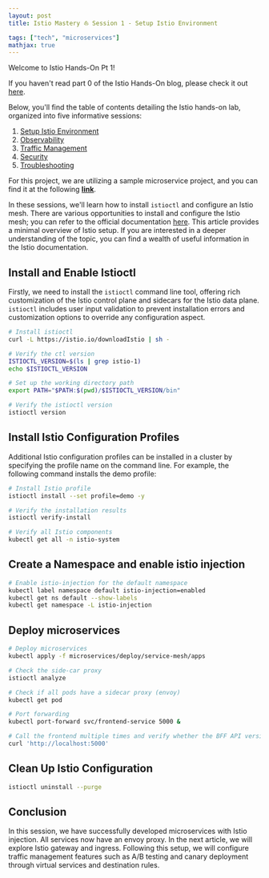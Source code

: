 ```yaml
---
layout: post
title: Istio Mastery ⛵ Session 1 - Setup Istio Environment

tags: ["tech", "microservices"]
mathjax: true
---
```


Welcome to Istio Hands-On Pt 1!

If you haven't read part 0 of the Istio Hands-On blog, please check it out [here](https://yuyatinnefeld.com/2024-01-02-istio-hands-on-pt0).

Below, you'll find the table of contents detailing the Istio hands-on lab, organized into five informative sessions:

1. [Setup Istio Environment](https://yuyatinnefeld.com/2024-01-10-istio-hands-on-pt1/)
2. [Observability](https://yuyatinnefeld.com/2024-01-12-istio-hands-on-pt2/)
3. [Traffic Management](https://yuyatinnefeld.com/2024-01-17-istio-hands-on-pt3/)
4. [Security](https://yuyatinnefeld.com/2024-01-27-istio-hands-on-pt4/)
5. [Troubleshooting](https://yuyatinnefeld.com/2024-02-06-istio-hands-on-pt5/)

For this project, we are utilizing a sample microservice project, and you can find it at the following <a href="https://github.com/yuyatinnefeld/istio" target="_blank"><b>link</b></a>.

In these sessions, we'll learn how to install `istioctl` and configure an Istio mesh. There are various opportunities to install and configure the Istio mesh; you can refer to the official documentation [here](https://istio.io/latest/docs/setup/install/). This article provides a minimal overview of Istio setup. If you are interested in a deeper understanding of the topic, you can find a wealth of useful information in the Istio documentation.

## Install and Enable Istioctl
Firstly, we need to install the `istioctl` command line tool, offering rich customization of the Istio control plane and sidecars for the Istio data plane. `istioctl` includes user input validation to prevent installation errors and customization options to override any configuration aspect.

```bash
# Install istioctl
curl -L https://istio.io/downloadIstio | sh -

# Verify the ctl version
ISTIOCTL_VERSION=$(ls | grep istio-1)
echo $ISTIOCTL_VERSION

# Set up the working directory path
export PATH="$PATH:$(pwd)/$ISTIOCTL_VERSION/bin"

# Verify the istioctl version
istioctl version
```

## Install Istio Configuration Profiles
Additional Istio configuration profiles can be installed in a cluster by specifying the profile name on the command line. For example, the following command installs the demo profile:


```bash
# Install Istio profile
istioctl install --set profile=demo -y

# Verify the installation results
istioctl verify-install

# Verify all Istio components
kubectl get all -n istio-system
```

## Create a Namespace and enable istio injection

```bash
# Enable istio-injection for the default namespace
kubectl label namespace default istio-injection=enabled
kubectl get ns default --show-labels
kubectl get namespace -L istio-injection
```

## Deploy microservices
```bash
# Deploy microservices
kubectl apply -f microservices/deploy/service-mesh/apps

# Check the side-car proxy
istioctl analyze

# Check if all pods have a sidecar proxy (envoy)
kubectl get pod

# Port forwarding
kubectl port-forward svc/frontend-service 5000 &

# Call the frontend multiple times and verify whether the BFF API version varies.
curl 'http://localhost:5000'
```

## Clean Up Istio Configuration
```bash
istioctl uninstall --purge
```

## Conclusion
In this session, we have successfully developed microservices with Istio injection. All services now have an envoy proxy. In the next article, we will explore Istio gateway and ingress. Following this setup, we will configure traffic management features such as A/B testing and canary deployment through virtual services and destination rules.